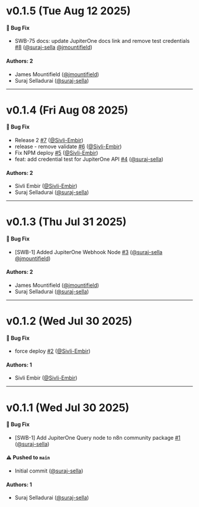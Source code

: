 # v0.1.5 (Tue Aug 12 2025)

#### 🐛 Bug Fix

- SWB-75 docs: update JupiterOne docs link and remove test credentials [#8](https://github.com/JupiterOne/n8n-nodes-jupiterone/pull/8) ([@suraj-sella](https://github.com/suraj-sella) [@jmountifield](https://github.com/jmountifield))

#### Authors: 2

- James Mountifield ([@jmountifield](https://github.com/jmountifield))
- Suraj Selladurai ([@suraj-sella](https://github.com/suraj-sella))

---

# v0.1.4 (Fri Aug 08 2025)

#### 🐛 Bug Fix

- Release 2 [#7](https://github.com/JupiterOne/n8n-nodes-jupiterone/pull/7) ([@Sivli-Embir](https://github.com/Sivli-Embir))
- release - remove validate [#6](https://github.com/JupiterOne/n8n-nodes-jupiterone/pull/6) ([@Sivli-Embir](https://github.com/Sivli-Embir))
- Fix NPM deploy [#5](https://github.com/JupiterOne/n8n-nodes-jupiterone/pull/5) ([@Sivli-Embir](https://github.com/Sivli-Embir))
- feat: add credential test for JupiterOne API [#4](https://github.com/JupiterOne/n8n-nodes-jupiterone/pull/4) ([@suraj-sella](https://github.com/suraj-sella))

#### Authors: 2

- Sivli Embir ([@Sivli-Embir](https://github.com/Sivli-Embir))
- Suraj Selladurai ([@suraj-sella](https://github.com/suraj-sella))

---

# v0.1.3 (Thu Jul 31 2025)

#### 🐛 Bug Fix

- [SWB-1] Added JupiterOne Webhook Node [#3](https://github.com/JupiterOne/n8n-nodes-jupiterone/pull/3) ([@suraj-sella](https://github.com/suraj-sella) [@jmountifield](https://github.com/jmountifield))

#### Authors: 2

- James Mountifield ([@jmountifield](https://github.com/jmountifield))
- Suraj Selladurai ([@suraj-sella](https://github.com/suraj-sella))

---

# v0.1.2 (Wed Jul 30 2025)

#### 🐛 Bug Fix

- force deploy [#2](https://github.com/JupiterOne/n8n-nodes-jupiterone/pull/2) ([@Sivli-Embir](https://github.com/Sivli-Embir))

#### Authors: 1

- Sivli Embir ([@Sivli-Embir](https://github.com/Sivli-Embir))

---

# v0.1.1 (Wed Jul 30 2025)

#### 🐛 Bug Fix

- [SWB-1] Add JupiterOne Query node to n8n community package [#1](https://github.com/JupiterOne/n8n-nodes-jupiterone/pull/1) ([@suraj-sella](https://github.com/suraj-sella))

#### ⚠️ Pushed to `main`

- Initial commit ([@suraj-sella](https://github.com/suraj-sella))

#### Authors: 1

- Suraj Selladurai ([@suraj-sella](https://github.com/suraj-sella))

